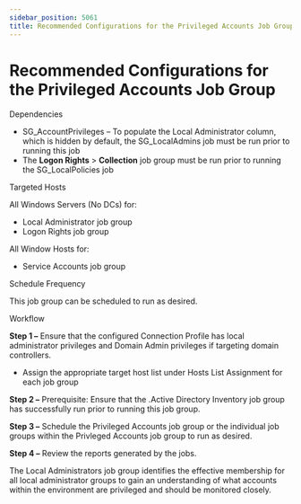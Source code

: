 ```yaml
---
sidebar_position: 5061
title: Recommended Configurations for the Privileged Accounts Job Group
---
```


# Recommended Configurations for the Privileged Accounts Job Group

Dependencies

* SG\_AccountPrivileges – To populate the Local Administrator column, which is hidden by default, the SG\_LocalAdmins job must be run prior to running this job
* The **Logon Rights** > **Collection** job group must be run prior to running the SG\_LocalPolicies job

Targeted Hosts

All Windows Servers (No DCs) for:

* Local Administrator job group
* Logon Rights job group

All Window Hosts for:

* Service Accounts job group

Schedule Frequency

This job group can be scheduled to run as desired.

Workflow

**Step 1 –** Ensure that the configured Connection Profile has local administrator privileges and Domain Admin privileges if targeting domain controllers.

* Assign the appropriate target host list under Hosts List Assignment for each job group

**Step 2 –** Prerequisite: Ensure that the .Active Directory Inventory job group has successfully run prior to running this job group.

**Step 3 –** Schedule the Privileged Accounts job group or the individual job groups within the Privleged Accounts job group to run as desired.

**Step 4 –** Review the reports generated by the jobs.

The Local Administrators job group identifies the effective membership for all local administrator groups to gain an understanding of what accounts within the environment are privileged and should be monitored closely.